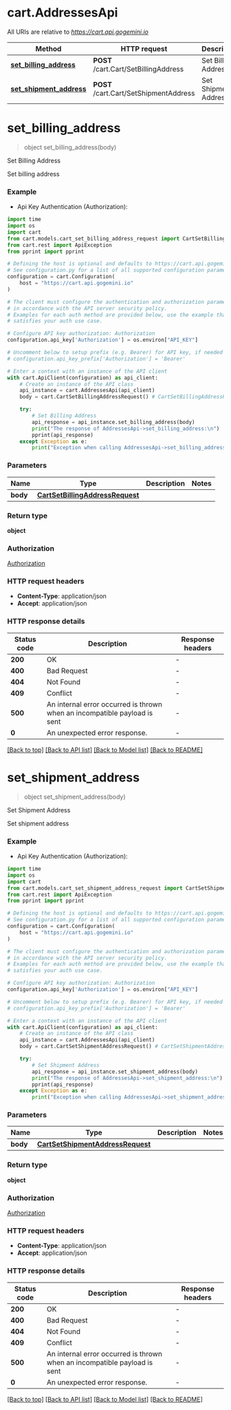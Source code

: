 # cart.AddressesApi

All URIs are relative to *https://cart.api.gogemini.io*

Method | HTTP request | Description
------------- | ------------- | -------------
[**set_billing_address**](AddressesApi.md#set_billing_address) | **POST** /cart.Cart/SetBillingAddress | Set Billing Address
[**set_shipment_address**](AddressesApi.md#set_shipment_address) | **POST** /cart.Cart/SetShipmentAddress | Set Shipment Address


# **set_billing_address**
> object set_billing_address(body)

Set Billing Address

Set billing address

### Example

* Api Key Authentication (Authorization):

```python
import time
import os
import cart
from cart.models.cart_set_billing_address_request import CartSetBillingAddressRequest
from cart.rest import ApiException
from pprint import pprint

# Defining the host is optional and defaults to https://cart.api.gogemini.io
# See configuration.py for a list of all supported configuration parameters.
configuration = cart.Configuration(
    host = "https://cart.api.gogemini.io"
)

# The client must configure the authentication and authorization parameters
# in accordance with the API server security policy.
# Examples for each auth method are provided below, use the example that
# satisfies your auth use case.

# Configure API key authorization: Authorization
configuration.api_key['Authorization'] = os.environ["API_KEY"]

# Uncomment below to setup prefix (e.g. Bearer) for API key, if needed
# configuration.api_key_prefix['Authorization'] = 'Bearer'

# Enter a context with an instance of the API client
with cart.ApiClient(configuration) as api_client:
    # Create an instance of the API class
    api_instance = cart.AddressesApi(api_client)
    body = cart.CartSetBillingAddressRequest() # CartSetBillingAddressRequest | 

    try:
        # Set Billing Address
        api_response = api_instance.set_billing_address(body)
        print("The response of AddressesApi->set_billing_address:\n")
        pprint(api_response)
    except Exception as e:
        print("Exception when calling AddressesApi->set_billing_address: %s\n" % e)
```



### Parameters


Name | Type | Description  | Notes
------------- | ------------- | ------------- | -------------
 **body** | [**CartSetBillingAddressRequest**](CartSetBillingAddressRequest.md)|  | 

### Return type

**object**

### Authorization

[Authorization](../README.md#Authorization)

### HTTP request headers

 - **Content-Type**: application/json
 - **Accept**: application/json

### HTTP response details

| Status code | Description | Response headers |
|-------------|-------------|------------------|
**200** | OK |  -  |
**400** | Bad Request |  -  |
**404** | Not Found |  -  |
**409** | Conflict |  -  |
**500** | An internal error occurred is thrown when an incompatible payload is sent |  -  |
**0** | An unexpected error response. |  -  |

[[Back to top]](#) [[Back to API list]](../README.md#documentation-for-api-endpoints) [[Back to Model list]](../README.md#documentation-for-models) [[Back to README]](../README.md)

# **set_shipment_address**
> object set_shipment_address(body)

Set Shipment Address

Set shipment address

### Example

* Api Key Authentication (Authorization):

```python
import time
import os
import cart
from cart.models.cart_set_shipment_address_request import CartSetShipmentAddressRequest
from cart.rest import ApiException
from pprint import pprint

# Defining the host is optional and defaults to https://cart.api.gogemini.io
# See configuration.py for a list of all supported configuration parameters.
configuration = cart.Configuration(
    host = "https://cart.api.gogemini.io"
)

# The client must configure the authentication and authorization parameters
# in accordance with the API server security policy.
# Examples for each auth method are provided below, use the example that
# satisfies your auth use case.

# Configure API key authorization: Authorization
configuration.api_key['Authorization'] = os.environ["API_KEY"]

# Uncomment below to setup prefix (e.g. Bearer) for API key, if needed
# configuration.api_key_prefix['Authorization'] = 'Bearer'

# Enter a context with an instance of the API client
with cart.ApiClient(configuration) as api_client:
    # Create an instance of the API class
    api_instance = cart.AddressesApi(api_client)
    body = cart.CartSetShipmentAddressRequest() # CartSetShipmentAddressRequest | 

    try:
        # Set Shipment Address
        api_response = api_instance.set_shipment_address(body)
        print("The response of AddressesApi->set_shipment_address:\n")
        pprint(api_response)
    except Exception as e:
        print("Exception when calling AddressesApi->set_shipment_address: %s\n" % e)
```



### Parameters


Name | Type | Description  | Notes
------------- | ------------- | ------------- | -------------
 **body** | [**CartSetShipmentAddressRequest**](CartSetShipmentAddressRequest.md)|  | 

### Return type

**object**

### Authorization

[Authorization](../README.md#Authorization)

### HTTP request headers

 - **Content-Type**: application/json
 - **Accept**: application/json

### HTTP response details

| Status code | Description | Response headers |
|-------------|-------------|------------------|
**200** | OK |  -  |
**400** | Bad Request |  -  |
**404** | Not Found |  -  |
**409** | Conflict |  -  |
**500** | An internal error occurred is thrown when an incompatible payload is sent |  -  |
**0** | An unexpected error response. |  -  |

[[Back to top]](#) [[Back to API list]](../README.md#documentation-for-api-endpoints) [[Back to Model list]](../README.md#documentation-for-models) [[Back to README]](../README.md)

